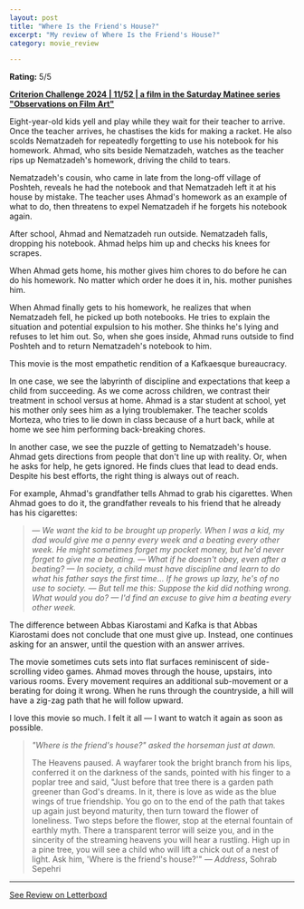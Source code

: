```yaml
---
layout: post
title: "Where Is the Friend's House?"
excerpt: "My review of Where Is the Friend's House?"
category: movie_review

---
```


**Rating:** 5/5

<b><a href="https://boxd.it/qWjuA">Criterion Challenge 2024 | 11/52 | a film in the Saturday Matinee series "Observations on Film Art"</a></b>

Eight-year-old kids yell and play while they wait for their teacher to arrive. Once the teacher arrives, he chastises the kids for making a racket. He also scolds Nematzadeh for repeatedly forgetting to use his notebook for his homework. Ahmad, who sits beside Nematzadeh, watches as the teacher rips up Nematzadeh's homework, driving the child to tears. 

Nematzadeh's cousin, who came in late from the long-off village of Poshteh, reveals he had the notebook and that Nematzadeh left it at his house by mistake. The teacher uses Ahmad's homework as an example of what to do, then threatens to expel Nematzadeh if he forgets his notebook again.

After school, Ahmad and Nematzadeh run outside. Nematzadeh falls, dropping his notebook. Ahmad helps him up and checks his knees for scrapes.

When Ahmad gets home, his mother gives him chores to do before he can do his homework. No matter which order he does it in, his. mother punishes him.

When Ahmad finally gets to his homework, he realizes that when Nematzadeh fell, he picked up both notebooks. He tries to explain the situation and potential expulsion to his mother. She thinks he's lying and refuses to let him out. So, when she goes inside, Ahmad runs outside to find Poshteh and to return Nematzadeh's notebook to him.

This movie is the most empathetic rendition of a Kafkaesque bureaucracy.

In one case, we see the labyrinth of discipline and expectations that keep a child from succeeding. As we come across children, we contrast their treatment in school versus at home. Ahmad is a star student at school, yet his mother only sees him as a lying troublemaker. The teacher scolds Morteza, who tries to lie down in class because of a hurt back, while at home we see him performing back-breaking chores.

In another case, we see the puzzle of getting to Nematzadeh's house. Ahmad gets directions from people that don't line up with reality. Or, when he asks for help, he gets ignored. He finds clues that lead to dead ends. Despite his best efforts, the right thing is always out of reach.

For example, Ahmad's grandfather tells Ahmad to grab his cigarettes. When Ahmad goes to do it, the grandfather reveals to his friend that he already has his cigarettes:

<blockquote><i>— We want the kid to be brought up properly. When I was a kid, my dad would give me a penny every week and a beating every other week. He might sometimes forget my pocket money, but he'd never forget to give me a beating.
— What if he doesn't obey, even after a beating?
— In society, a child must have discipline and learn to do what his father says the first time… If he grows up lazy, he's of no use to society.
— But tell me this: Suppose the kid did nothing wrong. What would you do?
— I'd find an excuse to give him a beating every other week.</i></blockquote>

The difference between Abbas Kiarostami and Kafka is that Abbas Kiarostami does not conclude that one must give up. Instead, one continues asking for an answer, until the question with an answer arrives.

The movie sometimes cuts sets into flat surfaces reminiscent of side-scrolling video games. Ahmad moves through the house, upstairs, into various rooms. Every movement requires an additional sub-movement or a berating for doing it wrong. When he runs through the countryside, a hill will have a zig-zag path that he will follow upward.

I love this movie so much. I felt it all — I want to watch it again as soon as possible.

<blockquote><i>"Where is the friend's house?" asked the horseman just at dawn.</i>

The Heavens paused.
A wayfarer took the bright branch from his lips,
conferred it on the darkness of the sands,
pointed with his finger to a poplar tree and said,
"Just before that tree
there is a garden path greener than God's dreams.
In it, there is love as wide as the blue wings of true friendship.
You go on to the end of the path that takes up again
just beyond maturity,
then turn toward the flower of loneliness.
Two steps before the flower,
stop at the eternal fountain of earthly myth.
There a transparent terror will seize you,
and in the sincerity of the streaming heavens
you will hear a rustling.
High up in a pine tree,
you will see a child
who will lift a chick out of a nest of light.
Ask him,
'Where is the friend's house?'"</i>
— <i>Address</i>, Sohrab Sepehri</blockquote>

<hr>

[See Review on Letterboxd](https://boxd.it/62lIzd)
